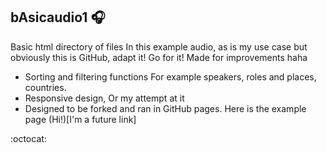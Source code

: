 ## bAsicaudio1 :headphones:
Basic html directory of files 
In this example audio, as is my use case but obviously this is GitHub, adapt it! Go for it! Made for improvements haha
- Sorting and filtering functions 
For example speakers, roles and places, countries.
- Responsive design, Or my attempt at it
- Designed to be forked and ran in GitHub pages.
Here is the example page (Hi!)[I'm a future link]



 :octocat:
